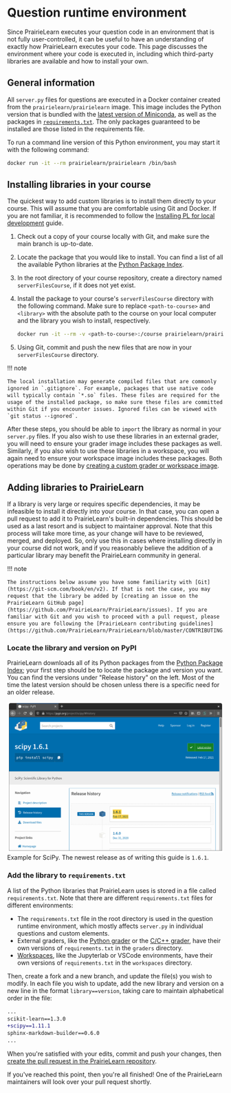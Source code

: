 # Question runtime environment

Since PrairieLearn executes your question code in an environment that is not fully user-controlled, it can be useful to have an understanding of exactly how PrairieLearn executes your code. This page discusses the environment where your code is executed in, including which third-party libraries are available and how to install your own.

## General information

All `server.py` files for questions are executed in a Docker container created from the `prairielearn/prairielearn` image. This image includes the Python version that is bundled with the [latest version of Miniconda](https://docs.conda.io/en/latest/miniconda.html), as well as the packages in [`requirements.txt`](https://github.com/PrairieLearn/PrairieLearn/blob/master/requirements.txt). The only packages guaranteed to be installed are those listed in the requirements file.

To run a command line version of this Python environment, you may start it with the following command:

```sh
docker run -it --rm prairielearn/prairielearn /bin/bash
```

## Installing libraries in your course

The quickest way to add custom libraries is to install them directly to your course. This will assume that you are comfortable using Git and Docker. If you are not familiar, it is recommended to follow the [Installing PL for local development](../installing.md) guide.

1. Check out a copy of your course locally with Git, and make sure the main branch is up-to-date.
2. Locate the package that you would like to install. You can find a list of all the available Python libraries at the [Python Package Index](https://pypi.org).
3. In the root directory of your course repository, create a directory named `serverFilesCourse`, if it does not yet exist.
4. Install the package to your course's `serverFilesCourse` directory with the following command. Make sure to replace `<path-to-course>` and `<library>` with the absolute path to the course on your local computer and the library you wish to install, respectively.

   ```sh
   docker run -it --rm -v <path-to-course>:/course prairielearn/prairielearn pip3 install --target /course/serverFilesCourse <library>
   ```

5. Using Git, commit and push the new files that are now in your `serverFilesCourse` directory.

!!! note

    The local installation may generate compiled files that are commonly ignored in `.gitignore`. For example, packages that use native code will typically contain `*.so` files. These files are required for the usage of the installed package, so make sure these files are committed within Git if you encounter issues. Ignored files can be viewed with `git status --ignored`.

After these steps, you should be able to `import` the library as normal in your `server.py` files. If you also wish to use these libraries in an external grader, you will need to ensure your grader image includes these packages as well. Similarly, if you also wish to use these libraries in a workspace, you will again need to ensure your workspace image includes these packages. Both operations may be done by [creating a custom grader or workspace image](../dockerImages.md#custom-variations-of-maintained-images).

## Adding libraries to PrairieLearn

If a library is very large or requires specific dependencies, it may be infeasible to install it directly into your course. In that case, you can open a pull request to add it to PrairieLearn's built-in dependencies. This should be used as a last resort and is subject to maintainer approval. Note that this process will take more time, as your change will have to be reviewed, merged, and deployed. So, only use this in cases where installing directly in your course did not work, and if you reasonably believe the addition of a particular library may benefit the PrairieLearn community in general.

!!! note

    The instructions below assume you have some familiarity with [Git](https://git-scm.com/book/en/v2). If that is not the case, you may request that the library be added by [creating an issue on the PrairieLearn GitHub page](https://github.com/PrairieLearn/PrairieLearn/issues). If you are familiar with Git and you wish to proceed with a pull request, please ensure you are following the [PrairieLearn contributing guidelines](https://github.com/PrairieLearn/PrairieLearn/blob/master/CONTRIBUTING.md).

### Locate the library and version on PyPI

PrairieLearn downloads all of its Python packages from the [Python Package Index](https://pypi.org); your first step should be to locate the package and version you want. You can find the versions under "Release history" on the left. Most of the time the latest version should be chosen unless there is a specific need for an older release.

![SciPy release page](scipy_version.png)
Example for SciPy. The newest release as of writing this guide is `1.6.1`.

### Add the library to `requirements.txt`

A list of the Python libraries that PrairieLearn uses is stored in a file called `requirements.txt`. Note that there are different `requirements.txt` files for different environments:

- The `requirements.txt` file in the root directory is used in the question runtime environment, which mostly affects `server.py` in individual questions and custom elements.
- External graders, like the [Python grader](../python-grader/index.md) or the [C/C++ grader](../c-grader/index.md), have their own versions of `requirements.txt` in the `graders` directory.
- [Workspaces](../workspaces/index.md), like the Jupyterlab or VSCode environments, have their own versions of `requirements.txt` in the `workspaces` directory.

Then, create a fork and a new branch, and update the file(s) you wish to modify. In each file you wish to update, add the new library and version on a new line in the format `library==version`, taking care to maintain alphabetical order in the file:

```diff
...
scikit-learn==1.3.0
+scipy==1.11.1
sphinx-markdown-builder==0.6.0
...
```

When you're satisfied with your edits, commit and push your changes, then [create the pull request in the PrairieLearn repository](https://github.com/PrairieLearn/PrairieLearn/pulls).

If you've reached this point, then you're all finished! One of the PrairieLearn maintainers will look over your pull request shortly.
